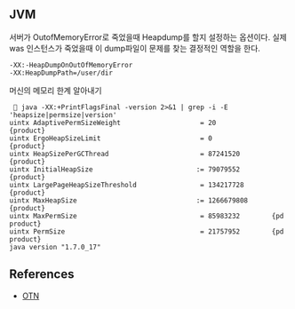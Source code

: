 
## JVM 

서버가 OutofMemoryError로 죽었을때 Heapdump를 할지 설정하는 옵션이다. 실제 was 인스턴스가 죽었을때 이 dump파일이 문제를 찾는 결정적인 역할을 한다. 

	-XX:-HeapDumpOnOutOfMemoryError
	-XX:HeapDumpPath=/user/dir


머신의 메모리 한계 알아내기 

	  java -XX:+PrintFlagsFinal -version 2>&1 | grep -i -E 'heapsize|permsize|version'
    uintx AdaptivePermSizeWeight                    = 20              {product}           
    uintx ErgoHeapSizeLimit                         = 0               {product}           
    uintx HeapSizePerGCThread                       = 87241520        {product}           
    uintx InitialHeapSize                          := 79079552        {product}           
    uintx LargePageHeapSizeThreshold                = 134217728       {product}           
    uintx MaxHeapSize                              := 1266679808      {product}           
    uintx MaxPermSize                               = 85983232        {pd product}        
    uintx PermSize                                  = 21757952        {pd product}        
	java version "1.7.0_17"


## References 

- [OTN](http://www.oracle.com/technetwork/java/ergo5-140223.html)